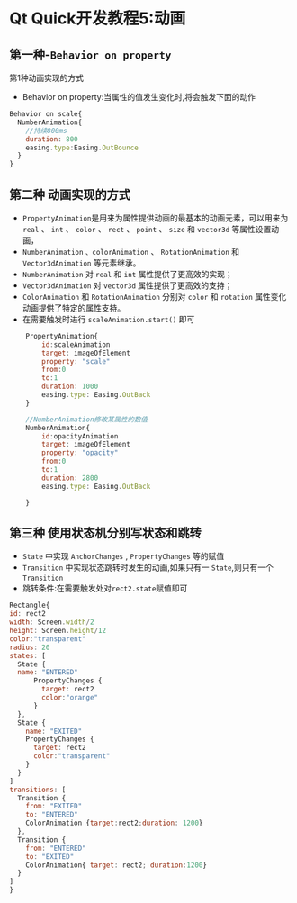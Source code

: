 # Qt Quick开发教程5:动画

## 第一种-`Behavior on property`

第1种动画实现的方式
* Behavior on property:当属性的值发生变化时,将会触发下面的动作

```javascript
Behavior on scale{
  NumberAnimation{
    //持续800ms
    duration: 800
    easing.type:Easing.OutBounce
  }
}
```

## 第二种 动画实现的方式
* `PropertyAnimation`是用来为属性提供动画的最基本的动画元素，可以用来为 `real` 、 `int` 、 `color` 、 `rect` 、 `point` 、 `size` 和 `vector3d` 等属性设置动画，
* `NumberAnimation` `、colorAnimation` 、 `RotationAnimation` 和 `Vector3dAnimation` 等元素继承。
* `NumberAnimation` 对 `real` 和 `int` 属性提供了更高效的实现；
* `Vector3dAnimation` 对 `vector3d` 属性提供了更高效的支持；
* `ColorAnimation` 和 `RotationAnimation` 分别对 `color` 和 `rotation` 属性变化动画提供了特定的属性支持。
* 在需要触发时进行 `scaleAnimation.start()` 即可

```javascript
    PropertyAnimation{
        id:scaleAnimation
        target: imageOfElement
        property: "scale"
        from:0
        to:1
        duration: 1000
        easing.type: Easing.OutBack
    }

    //NumberAnimation修改某属性的数值
    NumberAnimation{
        id:opacityAnimation
        target: imageOfElement
        property: "opacity"
        from:0
        to:1
        duration: 2800
        easing.type: Easing.OutBack

    }
```

## 第三种 使用状态机分别写状态和跳转
* `State` 中实现 `AnchorChanges` , `PropertyChanges` 等的赋值
* `Transition` 中实现状态跳转时发生的动画,如果只有一 `State`,则只有一个 `Transition`
* 跳转条件:在需要触发处对`rect2.state`赋值即可

```javascript
Rectangle{
id: rect2
width: Screen.width/2
height: Screen.height/12
color:"transparent"
radius: 20
states: [
  State {
  name: "ENTERED"
      PropertyChanges {
        target: rect2
        color:"orange"
      }
  },
  State {
    name: "EXITED"
    PropertyChanges {
      target: rect2
      color:"transparent"
    }
  }
]
transitions: [
  Transition {
    from: "EXITED"
    to: "ENTERED"
    ColorAnimation {target:rect2;duration: 1200}
  },
  Transition {
    from: "ENTERED"
    to: "EXITED"
    ColorAnimation{ target: rect2; duration:1200}
  }
]
}

```